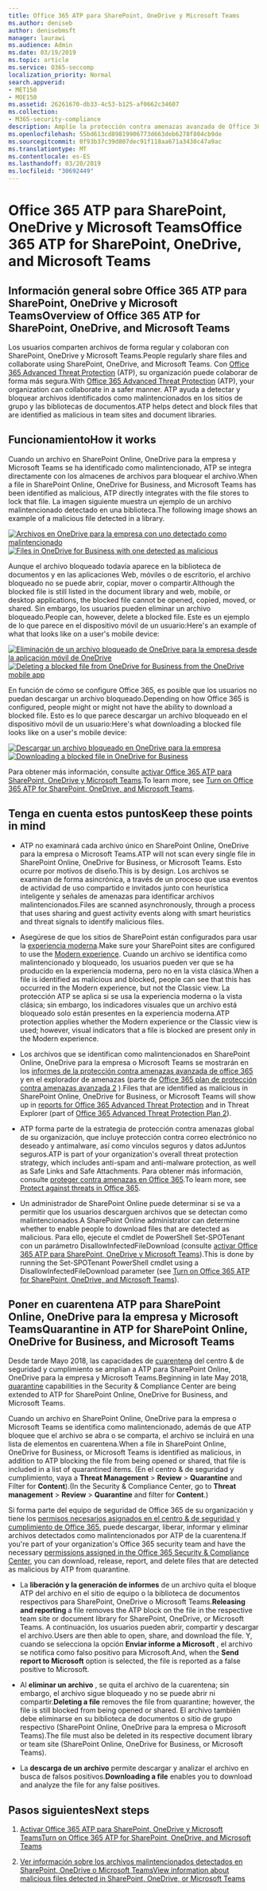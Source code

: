 ```yaml
---
title: Office 365 ATP para SharePoint, OneDrive y Microsoft Teams
ms.author: deniseb
author: denisebmsft
manager: laurawi
ms.audience: Admin
ms.date: 03/19/2019
ms.topic: article
ms.service: O365-seccomp
localization_priority: Normal
search.appverid:
- MET150
- MOE150
ms.assetid: 26261670-db33-4c53-b125-af0662c34607
ms.collection:
- M365-security-compliance
description: Amplíe la protección contra amenazas avanzada de Office 365 a los archivos de SharePoint Online, OneDrive para la empresa y Microsoft Teams para permitir una colaboración más segura para su organización.
ms.openlocfilehash: 55bd613cd89819906773d663deb6278f804cb9de
ms.sourcegitcommit: 0f93b37c39d807dec91f118aa671a3430c47a9ac
ms.translationtype: MT
ms.contentlocale: es-ES
ms.lasthandoff: 03/20/2019
ms.locfileid: "30692449"
---
```

# <a name="office-365-atp-for-sharepoint-onedrive-and-microsoft-teams"></a><span data-ttu-id="6203b-103">Office 365 ATP para SharePoint, OneDrive y Microsoft Teams</span><span class="sxs-lookup"><span data-stu-id="6203b-103">Office 365 ATP for SharePoint, OneDrive, and Microsoft Teams</span></span>

## <a name="overview-of-office-365-atp-for-sharepoint-onedrive-and-microsoft-teams"></a><span data-ttu-id="6203b-104">Información general sobre Office 365 ATP para SharePoint, OneDrive y Microsoft Teams</span><span class="sxs-lookup"><span data-stu-id="6203b-104">Overview of Office 365 ATP for SharePoint, OneDrive, and Microsoft Teams</span></span>

<span data-ttu-id="6203b-105">Los usuarios comparten archivos de forma regular y colaboran con SharePoint, OneDrive y Microsoft Teams.</span><span class="sxs-lookup"><span data-stu-id="6203b-105">People regularly share files and collaborate using SharePoint, OneDrive, and Microsoft Teams.</span></span> <span data-ttu-id="6203b-106">Con [Office 365 Advanced Threat Protection](office-365-atp.md) (ATP), su organización puede colaborar de forma más segura.</span><span class="sxs-lookup"><span data-stu-id="6203b-106">With [Office 365 Advanced Threat Protection](office-365-atp.md) (ATP), your organization can collaborate in a safer manner.</span></span> <span data-ttu-id="6203b-107">ATP ayuda a detectar y bloquear archivos identificados como malintencionados en los sitios de grupo y las bibliotecas de documentos.</span><span class="sxs-lookup"><span data-stu-id="6203b-107">ATP helps detect and block files that are identified as malicious in team sites and document libraries.</span></span>  
  
## <a name="how-it-works"></a><span data-ttu-id="6203b-108">Funcionamiento</span><span class="sxs-lookup"><span data-stu-id="6203b-108">How it works</span></span>

<span data-ttu-id="6203b-109">Cuando un archivo en SharePoint Online, OneDrive para la empresa y Microsoft Teams se ha identificado como malintencionado, ATP se integra directamente con los almacenes de archivos para bloquear el archivo.</span><span class="sxs-lookup"><span data-stu-id="6203b-109">When a file in SharePoint Online, OneDrive for Business, and Microsoft Teams has been identified as malicious, ATP directly integrates with the file stores to lock that file.</span></span> <span data-ttu-id="6203b-110">La imagen siguiente muestra un ejemplo de un archivo malintencionado detectado en una biblioteca.</span><span class="sxs-lookup"><span data-stu-id="6203b-110">The following image shows an example of a malicious file detected in a library.</span></span>
  
<span data-ttu-id="6203b-111">[![Archivos en OneDrive para la empresa con uno detectado como malintencionado](media/2bba71cc-7ad1-4799-8b9d-d56f923db3a7.png)](https://support.office.com/article/01e902ad-a903-4e0f-b093-1e1ac0c37ad2)</span><span class="sxs-lookup"><span data-stu-id="6203b-111">[![Files in OneDrive for Business with one detected as malicious](media/2bba71cc-7ad1-4799-8b9d-d56f923db3a7.png)](https://support.office.com/article/01e902ad-a903-4e0f-b093-1e1ac0c37ad2)</span></span>
  
<span data-ttu-id="6203b-112">Aunque el archivo bloqueado todavía aparece en la biblioteca de documentos y en las aplicaciones Web, móviles o de escritorio, el archivo bloqueado no se puede abrir, copiar, mover o compartir.</span><span class="sxs-lookup"><span data-stu-id="6203b-112">Although the blocked file is still listed in the document library and web, mobile, or desktop applications, the blocked file cannot be opened, copied, moved, or shared.</span></span> <span data-ttu-id="6203b-113">Sin embargo, los usuarios pueden eliminar un archivo bloqueado.</span><span class="sxs-lookup"><span data-stu-id="6203b-113">People can, however, delete a blocked file.</span></span> <span data-ttu-id="6203b-114">Este es un ejemplo de lo que parece en el dispositivo móvil de un usuario:</span><span class="sxs-lookup"><span data-stu-id="6203b-114">Here's an example of what that looks like on a user's mobile device:</span></span>
  
<span data-ttu-id="6203b-115">[![Eliminación de un archivo bloqueado de OneDrive para la empresa desde la aplicación móvil de OneDrive](media/cb1c1705-fd0a-45b8-9a26-c22503011d54.png)](https://support.office.com/article/01e902ad-a903-4e0f-b093-1e1ac0c37ad2)</span><span class="sxs-lookup"><span data-stu-id="6203b-115">[![Deleting a blocked file from OneDrive for Business from the OneDrive mobile app](media/cb1c1705-fd0a-45b8-9a26-c22503011d54.png)](https://support.office.com/article/01e902ad-a903-4e0f-b093-1e1ac0c37ad2)</span></span>
  
<span data-ttu-id="6203b-116">En función de cómo se configure Office 365, es posible que los usuarios no puedan descargar un archivo bloqueado.</span><span class="sxs-lookup"><span data-stu-id="6203b-116">Depending on how Office 365 is configured, people might or might not have the ability to download a blocked file.</span></span> <span data-ttu-id="6203b-117">Esto es lo que parece descargar un archivo bloqueado en el dispositivo móvil de un usuario:</span><span class="sxs-lookup"><span data-stu-id="6203b-117">Here's what downloading a blocked file looks like on a user's mobile device:</span></span>
  
<span data-ttu-id="6203b-118">[![Descargar un archivo bloqueado en OneDrive para la empresa](media/be288a82-bdd8-4371-93d8-1783db3b61bc.png)](https://support.office.com/article/01e902ad-a903-4e0f-b093-1e1ac0c37ad2)</span><span class="sxs-lookup"><span data-stu-id="6203b-118">[![Downloading a blocked file in OneDrive for Business](media/be288a82-bdd8-4371-93d8-1783db3b61bc.png)](https://support.office.com/article/01e902ad-a903-4e0f-b093-1e1ac0c37ad2)</span></span>
  
<span data-ttu-id="6203b-119">Para obtener más información, consulte [activar Office 365 ATP para SharePoint, OneDrive y Microsoft Teams](turn-on-atp-for-spo-odb-and-teams.md).</span><span class="sxs-lookup"><span data-stu-id="6203b-119">To learn more, see [Turn on Office 365 ATP for SharePoint, OneDrive, and Microsoft Teams](turn-on-atp-for-spo-odb-and-teams.md).</span></span>
  
## <a name="keep-these-points-in-mind"></a><span data-ttu-id="6203b-120">Tenga en cuenta estos puntos</span><span class="sxs-lookup"><span data-stu-id="6203b-120">Keep these points in mind</span></span>

- <span data-ttu-id="6203b-121">ATP no examinará cada archivo único en SharePoint Online, OneDrive para la empresa o Microsoft Teams.</span><span class="sxs-lookup"><span data-stu-id="6203b-121">ATP will not scan every single file in SharePoint Online, OneDrive for Business, or Microsoft Teams.</span></span> <span data-ttu-id="6203b-122">Esto ocurre por motivos de diseño.</span><span class="sxs-lookup"><span data-stu-id="6203b-122">This is by design.</span></span> <span data-ttu-id="6203b-123">Los archivos se examinan de forma asincrónica, a través de un proceso que usa eventos de actividad de uso compartido e invitados junto con heurística inteligente y señales de amenazas para identificar archivos malintencionados.</span><span class="sxs-lookup"><span data-stu-id="6203b-123">Files are scanned asynchronously, through a process that uses sharing and guest activity events along with smart heuristics and threat signals to identify malicious files.</span></span>

- <span data-ttu-id="6203b-124">Asegúrese de que los sitios de SharePoint están configurados para usar la [experiencia moderna](https://docs.microsoft.com/sharepoint/guide-to-sharepoint-modern-experience).</span><span class="sxs-lookup"><span data-stu-id="6203b-124">Make sure your SharePoint sites are configured to use the [Modern experience](https://docs.microsoft.com/sharepoint/guide-to-sharepoint-modern-experience).</span></span> <span data-ttu-id="6203b-125">Cuando un archivo se identifica como malintencionado y bloqueado, los usuarios pueden ver que se ha producido en la experiencia moderna, pero no en la vista clásica.</span><span class="sxs-lookup"><span data-stu-id="6203b-125">When a file is identified as malicious and blocked, people can see that this has occurred in the Modern experience, but not the Classic view.</span></span> <span data-ttu-id="6203b-126">La protección ATP se aplica si se usa la experiencia moderna o la vista clásica; sin embargo, los indicadores visuales que un archivo está bloqueado solo están presentes en la experiencia moderna.</span><span class="sxs-lookup"><span data-stu-id="6203b-126">ATP protection applies whether the Modern experience or the Classic view is used; however, visual indicators that a file is blocked are present only in the Modern experience.</span></span>
    
- <span data-ttu-id="6203b-127">Los archivos que se identifican como malintencionados en SharePoint Online, OneDrive para la empresa o Microsoft Teams se mostrarán en los [informes de la protección contra amenazas avanzada de office 365](view-reports-for-atp.md) y en el explorador de amenazas (parte de [Office 365 plan de protección contra amenazas avanzada 2](office-365-ti.md) ).</span><span class="sxs-lookup"><span data-stu-id="6203b-127">Files that are identified as malicious in SharePoint Online, OneDrive for Business, or Microsoft Teams will show up in [reports for Office 365 Advanced Threat Protection](view-reports-for-atp.md) and in Threat Explorer (part of [Office 365 Advanced Threat Protection Plan 2](office-365-ti.md)).</span></span>
    
- <span data-ttu-id="6203b-128">ATP forma parte de la estrategia de protección contra amenazas global de su organización, que incluye protección contra correo electrónico no deseado y antimalware, así como vínculos seguros y datos adJuntos seguros.</span><span class="sxs-lookup"><span data-stu-id="6203b-128">ATP is part of your organization's overall threat protection strategy, which includes anti-spam and anti-malware protection, as well as Safe Links and Safe Attachments.</span></span> <span data-ttu-id="6203b-129">Para obtener más información, consulte [proteger contra amenazas en Office 365](protect-against-threats.md).</span><span class="sxs-lookup"><span data-stu-id="6203b-129">To learn more, see [Protect against threats in Office 365](protect-against-threats.md).</span></span>
    
- <span data-ttu-id="6203b-130">Un administrador de SharePoint Online puede determinar si se va a permitir que los usuarios descarguen archivos que se detectan como malintencionados.</span><span class="sxs-lookup"><span data-stu-id="6203b-130">A SharePoint Online administrator can determine whether to enable people to download files that are detected as malicious.</span></span> <span data-ttu-id="6203b-131">Para ello, ejecute el cmdlet de PowerShell Set-SPOTenant con un parámetro DisallowInfectedFileDownload (consulte [activar Office 365 ATP para SharePoint, OneDrive y Microsoft Teams](turn-on-atp-for-spo-odb-and-teams.md)).</span><span class="sxs-lookup"><span data-stu-id="6203b-131">This is done by running the Set-SPOTenant PowerShell cmdlet using a DisallowInfectedFileDownload parameter (see [Turn on Office 365 ATP for SharePoint, OneDrive, and Microsoft Teams](turn-on-atp-for-spo-odb-and-teams.md)).</span></span>
    
## <a name="quarantine-in-atp-for-sharepoint-online-onedrive-for-business-and-microsoft-teams"></a><span data-ttu-id="6203b-132">Poner en cuarentena ATP para SharePoint Online, OneDrive para la empresa y Microsoft Teams</span><span class="sxs-lookup"><span data-stu-id="6203b-132">Quarantine in ATP for SharePoint Online, OneDrive for Business, and Microsoft Teams</span></span>

 <span data-ttu-id="6203b-133">Desde tarde Mayo 2018, las capacidades de [cuarentena](quarantine-email-messages.md) del centro &amp; de seguridad y cumplimiento se amplían a ATP para SharePoint Online, OneDrive para la empresa y Microsoft Teams.</span><span class="sxs-lookup"><span data-stu-id="6203b-133">Beginning in late May 2018, [quarantine](quarantine-email-messages.md) capabilities in the Security &amp; Compliance Center are being extended to ATP for SharePoint Online, OneDrive for Business, and Microsoft Teams.</span></span>
  
<span data-ttu-id="6203b-134">Cuando un archivo en SharePoint Online, OneDrive para la empresa o Microsoft Teams se identifica como malintencionado, además de que ATP bloquee que el archivo se abra o se comparta, el archivo se incluirá en una lista de elementos en cuarentena.</span><span class="sxs-lookup"><span data-stu-id="6203b-134">When a file in SharePoint Online, OneDrive for Business, or Microsoft Teams is identified as malicious, in addition to ATP blocking the file from being opened or shared, that file is included in a list of quarantined items.</span></span> <span data-ttu-id="6203b-135">(En el centro &amp; de seguridad y cumplimiento, vaya a **Threat Management** \> **Review** \> **Quarantine** and Filter for **Content**).</span><span class="sxs-lookup"><span data-stu-id="6203b-135">(In the Security &amp; Compliance Center, go to **Threat management** \> **Review** \> **Quarantine** and filter for **Content**.)</span></span> 
  
<span data-ttu-id="6203b-136">Si forma parte del equipo de seguridad de Office 365 de su organización y tiene los [permisos necesarios asignados en el centro &amp; de seguridad y cumplimiento de Office 365](permissions-in-the-security-and-compliance-center.md), puede descargar, liberar, informar y eliminar archivos detectados como malintencionados por ATP de la cuarentena.</span><span class="sxs-lookup"><span data-stu-id="6203b-136">If you're part of your organization's Office 365 security team and have the necessary [permissions assigned in the Office 365 Security &amp; Compliance Center](permissions-in-the-security-and-compliance-center.md), you can download, release, report, and delete files that are detected as malicious by ATP from quarantine.</span></span>
  
- <span data-ttu-id="6203b-137">La **liberación y la generación de informes** de un archivo quita el bloque ATP del archivo en el sitio de equipo o la biblioteca de documentos respectivos para SharePoint, OneDrive o Microsoft Teams.</span><span class="sxs-lookup"><span data-stu-id="6203b-137">**Releasing and reporting** a file removes the ATP block on the file in the respective team site or document library for SharePoint, OneDrive, or Microsoft Teams.</span></span> <span data-ttu-id="6203b-138">A continuación, los usuarios pueden abrir, compartir y descargar el archivo.</span><span class="sxs-lookup"><span data-stu-id="6203b-138">Users are then able to open, share, and download the file.</span></span> <span data-ttu-id="6203b-139">Y, cuando se selecciona la opción **Enviar informe a Microsoft** , el archivo se notifica como falso positivo para Microsoft.</span><span class="sxs-lookup"><span data-stu-id="6203b-139">And, when the **Send report to Microsoft** option is selected, the file is reported as a false positive to Microsoft.</span></span> 
    
- <span data-ttu-id="6203b-140">Al **eliminar un archivo** , se quita el archivo de la cuarentena; sin embargo, el archivo sigue bloqueado y no se puede abrir ni compartir.</span><span class="sxs-lookup"><span data-stu-id="6203b-140">**Deleting a file** removes the file from quarantine; however, the file is still blocked from being opened or shared.</span></span> <span data-ttu-id="6203b-141">El archivo también debe eliminarse en su biblioteca de documentos o sitio de grupo respectivo (SharePoint Online, OneDrive para la empresa o Microsoft Teams).</span><span class="sxs-lookup"><span data-stu-id="6203b-141">The file must also be deleted in its respective document library or team site (SharePoint Online, OneDrive for Business, or Microsoft Teams).</span></span> 
    
- <span data-ttu-id="6203b-142">La **descarga de un archivo** permite descargar y analizar el archivo en busca de falsos positivos.</span><span class="sxs-lookup"><span data-stu-id="6203b-142">**Downloading a file** enables you to download and analyze the file for any false positives.</span></span> 
    
## <a name="next-steps"></a><span data-ttu-id="6203b-143">Pasos siguientes</span><span class="sxs-lookup"><span data-stu-id="6203b-143">Next steps</span></span>

1. [<span data-ttu-id="6203b-144">Activar Office 365 ATP para SharePoint, OneDrive y Microsoft Teams</span><span class="sxs-lookup"><span data-stu-id="6203b-144">Turn on Office 365 ATP for SharePoint, OneDrive, and Microsoft Teams</span></span>](turn-on-atp-for-spo-odb-and-teams.md)
    
2. [<span data-ttu-id="6203b-145">Ver información sobre los archivos malintencionados detectados en SharePoint, OneDrive o Microsoft Teams</span><span class="sxs-lookup"><span data-stu-id="6203b-145">View information about malicious files detected in SharePoint, OneDrive, or Microsoft Teams</span></span>](malicious-files-detected-in-spo-odb-or-teams.md)
    
